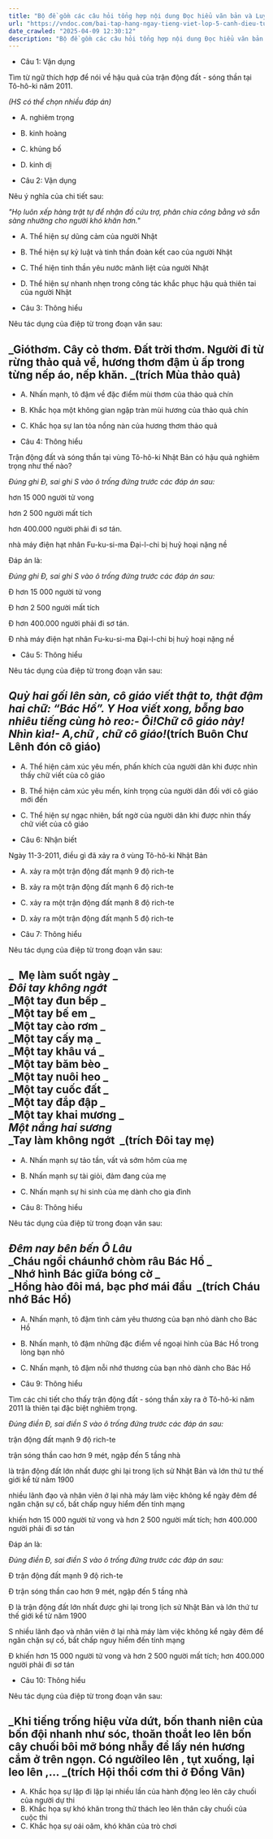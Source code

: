 ```yaml
---
title: "Bộ đề gồm các câu hỏi tổng hợp nội dung Đọc hiểu văn bản và Luyện từ và câu được học ở Tuần 26 trong chương trình Tiếng Việt lớp 5 Tập 2 Cánh Diều"
url: "https://vndoc.com/bai-tap-hang-ngay-tieng-viet-lop-5-canh-dieu-tuan-26-thu-4-337947"
date_crawled: "2025-04-09 12:30:12"
description: "Bộ đề gồm các câu hỏi tổng hợp nội dung Đọc hiểu văn bản và Luyện từ và câu được học ở Tuần 26 trong chương trình Tiếng Việt lớp 5 Tập 2 Cánh Diều"
---
```


* Câu 1:  Vận dụng

Tìm từ ngữ thích hợp để nói về hậu quả của trận động đất - sóng thần tại Tô-hô-ki năm 2011.

_(HS có thể chọn nhiều đáp án)_

  * A. nghiêm trọng 
  * B. kinh hoàng 
  * C. khủng bố 
  * D. kinh dị 



* Câu 2:  Vận dụng

Nêu ý nghĩa của chi tiết sau:

_"Họ luôn xếp hàng trật tự để nhận đồ cứu trợ, phân chia công bằng và sẵn sàng nhường cho người khó khăn hơn."_

  * A. Thể hiện sự dũng cảm của người Nhật 
  * B. Thể hiện sự kỷ luật và tinh thần đoàn kết cao của người Nhật 
  * C. Thể hiện tinh thần yêu nước mãnh liệt của người Nhật 
  * D. Thể hiện sự nhanh nhẹn trong công tác khắc phục hậu quả thiên tai của người Nhật 



* Câu 3:  Thông hiểu

Nêu tác dụng của điệp từ trong đoạn văn sau:

_Gió**thơm**. Cây cỏ **thơm**. Đất trời **thơm**. Người đi từ rừng thảo quả về, hương **thơm** đậm ủ ấp trong từng nếp áo, nếp khăn. _(trích Mùa thảo quả)  
---  
  
  * A. Nhấn mạnh, tô đậm về đặc điểm mùi thơm của thảo quả chín 
  * B. Khắc họa một không gian ngập tràn mùi hương của thảo quả chín 
  * C. Khắc họa sự lan tỏa nồng nàn của hương thơm thảo quả 



* Câu 4:  Thông hiểu

Trận động đất và sóng thần tại vùng Tô-hô-ki Nhật Bản có hậu quả nghiêm trọng như thế nào?

_Đúng ghi Đ, sai ghi S vào ô trống đứng trước các đáp án sau:_

hơn 15 000 người tử vong

hơn 2 500 người mất tích

hơn 400.000 người phải đi sơ tán.

nhà máy điện hạt nhân Fu-ku-si-ma Đại-l-chi bị huỷ hoại nặng nề

Đáp án là:

_Đúng ghi Đ, sai ghi S vào ô trống đứng trước các đáp án sau:_

Đ hơn 15 000 người tử vong

Đ hơn 2 500 người mất tích

Đ hơn 400.000 người phải đi sơ tán.

Đ nhà máy điện hạt nhân Fu-ku-si-ma Đại-l-chi bị huỷ hoại nặng nề

* Câu 5:  Thông hiểu

Nêu tác dụng của điệp từ trong đoạn văn sau:

_Quỳ hai gối lên sàn, cô giáo viết thật to, thật đậm hai chữ: “Bác Hồ”. Y Hoa viết xong, bỗng bao nhiêu tiếng cùng hò reo:__\- Ôi!**Chữ** cô giáo này! Nhìn kìa!__\- A,**chữ** , **chữ** cô giáo!_(trích Buôn Chư Lênh đón cô giáo)  
---  
  
  * A. Thể hiện cảm xúc yêu mến, phấn khích của người dân khi được nhìn thấy chữ viết của cô giáo 
  * B. Thể hiện cảm xúc yêu mến, kính trọng của người dân đối với cô giáo mới đến 
  * C. Thể hiện sự ngạc nhiên, bất ngờ của người dân khi được nhìn thấy chữ viết của cô giáo 



* Câu 6:  Nhận biết

Ngày 11-3-2011, điều gì đã xảy ra ở vùng Tô-hô-ki Nhật Bản

  * A. xảy ra một trận động đất mạnh 9 độ rich-te 
  * B. xảy ra một trận động đất mạnh 6 độ rich-te 
  * C. xảy ra một trận động đất mạnh 8 độ rich-te 
  * D. xảy ra một trận động đất mạnh 5 độ rich-te 



* Câu 7:  Thông hiểu

Nêu tác dụng của điệp từ trong đoạn văn sau:

_  Mẹ làm suốt ngày _  
_Đôi tay không ngớt_  
 _**Một tay** đun bếp _  
_**Một tay** bế em _  
_**Một tay** cào rơm _  
_**Một tay** cấy mạ _  
_**Một tay** khâu vá _  
_**Một tay** băm bèo _  
_**Một tay** nuôi heo _  
_**Một tay** cuốc đất _  
_**Một tay** đắp đập _  
_**Một tay** khai mương _  
_Một nắng hai sương_  
 _Tay làm không ngớt  _(trích Đôi tay mẹ)  
---  
  
  * A. Nhấn mạnh sự tảo tần, vất vả sớm hôm của mẹ 
  * B. Nhấn mạnh sự tài giỏi, đảm đang của mẹ 
  * C. Nhấn mạnh sự hi sinh của mẹ dành cho gia đình 



* Câu 8:  Thông hiểu

Nêu tác dụng của điệp từ trong đoạn văn sau:

_Đêm nay bên bến Ô Lâu_  
 _Cháu ngồi cháu**nhớ** chòm râu Bác Hồ _  
_**Nhớ** hình Bác giữa bóng cờ _  
_Hồng hào đôi má, bạc phơ mái đầu  _(trích Cháu nhớ Bác Hồ)  
---  
  
  * A. Nhấn mạnh, tô đậm tình cảm yêu thương của bạn nhỏ dành cho Bác Hồ 
  * B. Nhấn mạnh, tô đậm những đặc điểm về ngoại hình của Bác Hồ trong lòng bạn nhỏ 
  * C. Nhấn mạnh, tô đậm nỗi nhớ thương của bạn nhỏ dành cho Bác Hồ 



* Câu 9:  Thông hiểu

Tìm các chi tiết cho thấy trận động đất - sóng thần xảy ra ở Tô-hô-ki năm 2011 là thiên tại đặc biệt nghiêm trọng.

_Đúng điền Đ, sai điền S vào ô trống đứng trước các đáp án sau:_

trận động đất mạnh 9 độ rich-te

trận sóng thần cao hơn 9 mét, ngập đến 5 tầng nhà

là trận động đất lớn nhất được ghi lại trong lịch sử Nhật Bản và lớn thứ tư thế giới kể từ năm 1900

nhiều lãnh đạo và nhân viên ở lại nhà máy làm việc không kể ngày đêm để ngăn chặn sự cố, bất chấp nguy hiểm đến tính mạng

khiến hơn 15 000 người tử vong và hơn 2 500 người mất tích; hơn 400.000 người phải đi sơ tán

Đáp án là:

_Đúng điền Đ, sai điền S vào ô trống đứng trước các đáp án sau:_

Đ trận động đất mạnh 9 độ rich-te

Đ trận sóng thần cao hơn 9 mét, ngập đến 5 tầng nhà

Đ là trận động đất lớn nhất được ghi lại trong lịch sử Nhật Bản và lớn thứ tư thế giới kể từ năm 1900

S nhiều lãnh đạo và nhân viên ở lại nhà máy làm việc không kể ngày đêm để ngăn chặn sự cố, bất chấp nguy hiểm đến tính mạng

Đ khiến hơn 15 000 người tử vong và hơn 2 500 người mất tích; hơn 400.000 người phải đi sơ tán

* Câu 10:  Thông hiểu

Nêu tác dụng của điệp từ trong đoạn văn sau:

_Khi tiếng trống hiệu vừa dứt, bốn thanh niên của bốn đội nhanh như sóc, thoăn thoắt leo lên bốn cây chuối bôi mỡ bóng nhẫy để lấy nén hương cắm ở trên ngọn. Có người**leo lên** , tụt xuống, lại **leo lên** ,... _(trích Hội thổi cơm thi ở Đồng Vân)  
---  
  
  * A. Khắc họa sự lặp đi lặp lại nhiều lần của hành động leo lên cây chuối của người dự thi 
  * B. Khắc họa sự khó khăn trong thử thách leo lên thân cây chuối của cuộc thi 
  * C. Khắc họa sự oái oăm, khó khăn của trò chơi 


